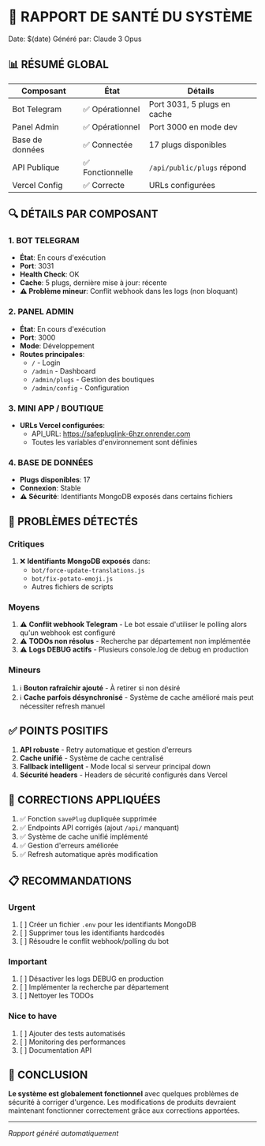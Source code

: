 # 🏥 RAPPORT DE SANTÉ DU SYSTÈME
Date: $(date)
Généré par: Claude 3 Opus

## 📊 RÉSUMÉ GLOBAL

| Composant | État | Détails |
|-----------|------|---------|
| Bot Telegram | ✅ Opérationnel | Port 3031, 5 plugs en cache |
| Panel Admin | ✅ Opérationnel | Port 3000 en mode dev |
| Base de données | ✅ Connectée | 17 plugs disponibles |
| API Publique | ✅ Fonctionnelle | `/api/public/plugs` répond |
| Vercel Config | ✅ Correcte | URLs configurées |

## 🔍 DÉTAILS PAR COMPOSANT

### 1. BOT TELEGRAM
- **État**: En cours d'exécution
- **Port**: 3031
- **Health Check**: OK
- **Cache**: 5 plugs, dernière mise à jour: récente
- **⚠️ Problème mineur**: Conflit webhook dans les logs (non bloquant)

### 2. PANEL ADMIN
- **État**: En cours d'exécution
- **Port**: 3000
- **Mode**: Développement
- **Routes principales**:
  - `/` - Login
  - `/admin` - Dashboard
  - `/admin/plugs` - Gestion des boutiques
  - `/admin/config` - Configuration

### 3. MINI APP / BOUTIQUE
- **URLs Vercel configurées**:
  - API_URL: https://safepluglink-6hzr.onrender.com
  - Toutes les variables d'environnement sont définies

### 4. BASE DE DONNÉES
- **Plugs disponibles**: 17
- **Connexion**: Stable
- **⚠️ Sécurité**: Identifiants MongoDB exposés dans certains fichiers

## 🐛 PROBLÈMES DÉTECTÉS

### Critiques
1. ❌ **Identifiants MongoDB exposés** dans:
   - `bot/force-update-translations.js`
   - `bot/fix-potato-emoji.js`
   - Autres fichiers de scripts

### Moyens
1. ⚠️ **Conflit webhook Telegram** - Le bot essaie d'utiliser le polling alors qu'un webhook est configuré
2. ⚠️ **TODOs non résolus** - Recherche par département non implémentée
3. ⚠️ **Logs DEBUG actifs** - Plusieurs console.log de debug en production

### Mineurs
1. ℹ️ **Bouton rafraîchir ajouté** - À retirer si non désiré
2. ℹ️ **Cache parfois désynchronisé** - Système de cache amélioré mais peut nécessiter refresh manuel

## ✅ POINTS POSITIFS

1. **API robuste** - Retry automatique et gestion d'erreurs
2. **Cache unifié** - Système de cache centralisé
3. **Fallback intelligent** - Mode local si serveur principal down
4. **Sécurité headers** - Headers de sécurité configurés dans Vercel

## 🔧 CORRECTIONS APPLIQUÉES

1. ✅ Fonction `savePlug` dupliquée supprimée
2. ✅ Endpoints API corrigés (ajout `/api/` manquant)
3. ✅ Système de cache unifié implémenté
4. ✅ Gestion d'erreurs améliorée
5. ✅ Refresh automatique après modification

## 📋 RECOMMANDATIONS

### Urgent
1. [ ] Créer un fichier `.env` pour les identifiants MongoDB
2. [ ] Supprimer tous les identifiants hardcodés
3. [ ] Résoudre le conflit webhook/polling du bot

### Important
1. [ ] Désactiver les logs DEBUG en production
2. [ ] Implémenter la recherche par département
3. [ ] Nettoyer les TODOs

### Nice to have
1. [ ] Ajouter des tests automatisés
2. [ ] Monitoring des performances
3. [ ] Documentation API

## 🎯 CONCLUSION

**Le système est globalement fonctionnel** avec quelques problèmes de sécurité à corriger d'urgence. Les modifications de produits devraient maintenant fonctionner correctement grâce aux corrections apportées.

---
*Rapport généré automatiquement*